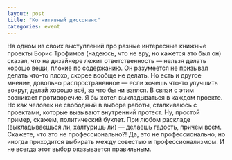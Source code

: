 ```yaml
---
layout: post
title: "Когнитивный диссонанс"
categories: event
---
```

На одном из своих выступлений про разные интересные книжные проекты Борис Трофимов (надеюсь, что не вру, но кажется это был он) сказал, что на дизайнере лежит ответственность — нельзя делать хорошо вещи, плохие по содержанию. Он разумеется не призывал делать что-то плохо, скорее вообще не делать. Но есть и другое мнение, довольно распространенное — если хочешь что-то улучшить вокруг, делай хорошо всё, за что бы ни взялся. В связи с этим возникает противоречие. Я бы хотел выкладываться в каждом проекте. Но как человек не свободный в выборе работы, сталкиваюсь с проектами, которые вызывают внутренний протест. Ну, простой пример, скажем, политический буклет. При любом раскладе (выкладываешься ли, халтуришь ли) — делаешь гадость, причем всем. Скажете, что это не профессионально?! Да, это не профессионально, но иногда приходится выбирать между совестью и профессионализмом. И не всегда этот выбор оказывается правильным.